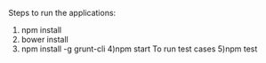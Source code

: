 Steps to run the applications:
  1) npm install
  2) bower install
  3) npm install -g grunt-cli
  4)npm start
  To run test cases
  5)npm test
